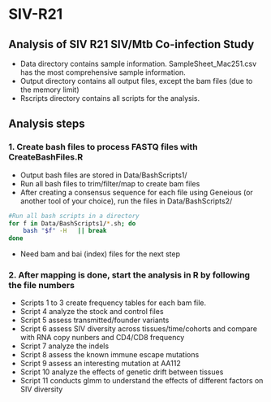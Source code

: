 # SIV-R21

## Analysis of SIV R21 SIV/Mtb Co-infection Study


* Data directory contains sample information. SampleSheet_Mac251.csv has the most comprehensive sample information.
* Output directory contains all output files, except the bam files (due to the memory limit)
* Rscripts directory contains all scripts for the analysis. 


## Analysis steps

### 1. Create bash files to process FASTQ files with CreateBashFiles.R 

* Output bash files are stored in Data/BashScripts1/
* Run all bash files to trim/filter/map to create bam files
* After creating a consensus sequence for each file using Geneious (or another tool of your choice), run the files in Data/BashScripts2/ 
	
```bash
#Run all bash scripts in a directory
for f in Data/BashScripts1/*.sh; do
	bash "$f" -H   || break 
done
```
* Need bam and bai (index) files for the next step  
    
### 2. After mapping is done, start the analysis in R by following the file numbers

* Scripts 1 to 3 create frequency tables for each bam file.
* Script 4 analyze the stock and control files 
* Script 5 assess transmitted/founder variants 
* Script 6 assess SIV diversity across tissues/time/cohorts and compare with RNA copy nunbers and CD4/CD8 frequency
* Script 7 analyze the indels 
* Script 8 assess the known immune escape mutations 
* Script 9 assess an interesting mutation at AA112
* Script 10 analyze the effects of genetic drift between tissues
* Script 11 conducts glmm to understand the effects of different factors on SIV diversity
    
